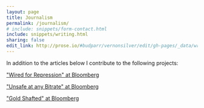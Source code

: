 ```yaml
---
layout: page
title: Journalism
permalink: /journalism/
# include: snippets/form-contact.html
include: snippets/writing.html
sharing: false
edit_link: http://prose.io/#budparr/vernonsilver/edit/gh-pages/_data/writing.yaml
---
```

In addition to the articles below I contribute to the following projects:  

["Wired for Repression" at Bloomberg](http://topics.bloomberg.com/wired-for-repression/)

["Unsafe at any Bitrate" at Bloomberg](http://topics.bloomberg.com/unsafe-at-any-bitrate/)

["Gold Shafted" at Bloomberg](http://topics.bloomberg.com/gold-shafted/)

